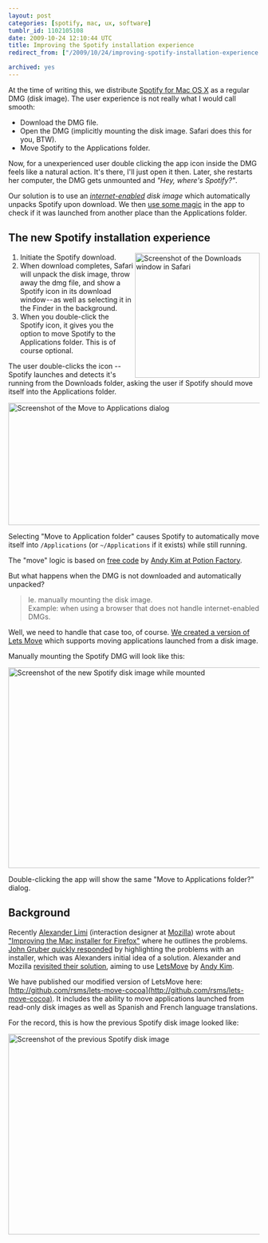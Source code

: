 ```yaml
---
layout: post
categories: [spotify, mac, ux, software]
tumblr_id: 1102105108  
date: 2009-10-24 12:10:44 UTC
title: Improving the Spotify installation experience
redirect_from: ["/2009/10/24/improving-spotify-installation-experience.html"]

archived: yes
---
```


At the time of writing this, we distribute [Spotify for Mac OS X](http://www.spotify.com/download/mac/) as a regular DMG (disk image). The user experience is not really what I would call smooth:

- Download the DMG file.
- Open the DMG (implicitly mounting the disk image. Safari does this for you, BTW).
- Move Spotify to the Applications folder.

Now, for a unexperienced user double clicking the app icon inside the DMG feels like a natural action. It's there, I'll just open it then. Later, she restarts her computer, the DMG gets unmounted and *"Hey, where's Spotify?"*.

Our solution is to use an *[internet-enabled](http://developer.apple.com/mac/library/documentation/DeveloperTools/Conceptual/SoftwareDistribution/Containers/Containers.html#//apple_ref/doc/uid/10000145i-CH4-SW4) disk image* which automatically unpacks Spotify upon download. We then [use some magic](http://github.com/rsms/lets-move-cocoa) in the app to check if it was launched from another place than the Applications folder.

<!--more-->

## The new Spotify installation experience

<img src="//farm3.static.flickr.com/2472/4038969017_62e3d63669_o.png" width="250" alt="Screenshot of the Downloads window in Safari" align="right">

1. Initiate the Spotify download.
2. When download completes, Safari will unpack the disk image, 
   throw away the dmg file, and show a Spotify icon in its 
   download window -- as well as selecting it in the Finder 
   in the background.
3. When you double-click the Spotify icon, it gives you the 
   option to move Spotify to the Applications folder.
   This is of course optional.

The user double-clicks the icon -- Spotify launches and detects it's running from the Downloads folder, asking the user if Spotify should move itself into the Applications folder.

<img src="//farm4.static.flickr.com/3505/4038968837_61f1fde485_o.png" width="554" height="245" alt="Screenshot of the Move to Applications dialog" class="center">

Selecting "Move to Application folder" causes Spotify to automatically move itself into `/Applications` (or `~/Applications` if it exists) while still running.

The "move" logic is based on [free code](http://github.com/potionfactory/LetsMove/) by [Andy Kim at Potion Factory](http://www.potionfactory.com/node/251).

But what happens when the DMG is not downloaded and automatically unpacked? 

> Ie. manually mounting the disk image.<br>
> Example: when using a browser that does not handle internet-enabled DMGs.

Well, we need to handle that case too, of course. [We created a version of Lets Move](http://github.com/rsms/lets-move-cocoa) which supports moving applications launched from a disk image.

Manually mounting the Spotify DMG will look like this:

<img src="//farm4.static.flickr.com/3064/4038968917_606f616863_o.png" width="580" height="402" alt="Screenshot of the new Spotify disk image while mounted" class="center">

Double-clicking the app will show the same "Move to Applications folder?" dialog.


## Background

Recently [Alexander Limi](http://limi.net/) (interaction designer at [Mozilla](http://www.mozilla.com/)) wrote about ["Improving the Mac installer for Firefox"](http://limi.net/articles/improving-the-mac-installer-for-firefox/) where he outlines the problems. [John Gruber quickly responded](http://daringfireball.net/2009/09/how_should_mac_apps_be_distributed) by highlighting the problems with an installer, which was Alexanders initial idea of a solution. Alexander and Mozilla [revisited their solution](http://limi.net/articles/firefox-mac-installation-experience-revisited), aiming to use [LetsMove](http://github.com/potionfactory/LetsMove/) by [Andy Kim](http://www.potionfactory.com/node/251).

We have published our modified version of LetsMove here: [http://github.com/rsms/lets-move-cocoa](http://github.com/rsms/lets-move-cocoa). It includes the ability to move applications launched from read-only disk images as well as Spanish and French language translations.

For the record, this is how the previous Spotify disk image looked like:

<img src="//farm3.static.flickr.com/2564/4038968767_706240b9ae_o.png" width="580" height="402" alt="Screenshot of the previous Spotify disk image" class="center">
